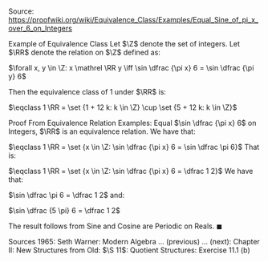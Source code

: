 # 

Source: https://proofwiki.org/wiki/Equivalence_Class/Examples/Equal_Sine_of_pi_x_over_6_on_Integers

Example of Equivalence Class
Let $\Z$ denote the set of integers.
Let $\RR$ denote the relation on $\Z$ defined as:

$\forall x, y \in \Z: x \mathrel \RR y \iff \sin \dfrac {\pi x} 6 = \sin \dfrac {\pi y} 6$

Then the equivalence class of $1$ under $\RR$ is:

$\eqclass 1 \RR = \set {1 + 12 k: k \in \Z} \cup \set {5 + 12 k: k \in \Z}$


Proof
From Equivalence Relation Examples: Equal $\sin \dfrac {\pi x} 6$ on Integers, $\RR$ is an equivalence relation.
We have that:

$\eqclass 1 \RR = \set {x \in \Z: \sin \dfrac {\pi x} 6 = \sin \dfrac \pi 6}$
That is:

$\eqclass 1 \RR = \set {x \in \Z: \sin \dfrac {\pi x} 6 = \dfrac 1 2}$
We have that:

$\sin \dfrac \pi 6 = \dfrac 1 2$
and:

$\sin \dfrac {5 \pi} 6 = \dfrac 1 2$

The result follows from Sine and Cosine are Periodic on Reals.
$\blacksquare$


Sources
1965: Seth Warner: Modern Algebra ... (previous) ... (next): Chapter $\text {II}$: New Structures from Old: $\S 11$: Quotient Structures: Exercise $11.1 \ \text{(b)}$




